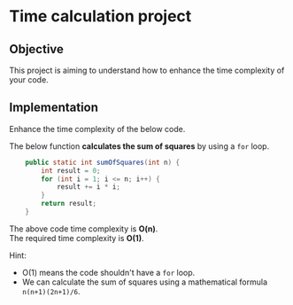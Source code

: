 # Time calculation project

## Objective

This project is aiming to understand how to enhance the time complexity of your code.   
   
## Implementation    
Enhance the time complexity of the below code.   
   
The below function **calculates the sum of squares** by using a `for` loop.    

```java
    public static int sumOfSquares(int n) {
        int result = 0;
        for (int i = 1; i <= n; i++) {
            result += i * i;
        }
        return result;
    }

```

The above code time complexity is **O(n)**.   
The required time complexity is **O(1)**.   

Hint:   
- O(1) means the code shouldn't have a `for` loop.   
- We can calculate the sum of squares using a mathematical formula `n(n+1)(2n+1)/6`.     




